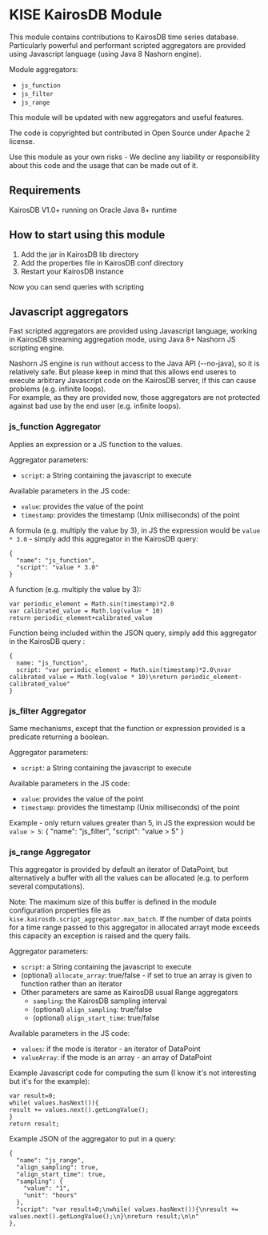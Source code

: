 # KISE KairosDB Module

This module contains contributions to KairosDB time series database.
Particularly powerful and performant scripted aggregators are provided using Javascript language (using Java 8 Nashorn engine).

Module aggregators:

- `js_function`
- `js_filter`
- `js_range`

This module will be updated with new aggregators and useful features.

The code is copyrighted but contributed in Open Source under Apache 2 license.  

Use this module as your own risks - We decline any liability or responsibility about this code and the usage that can be made out of it.


## Requirements

KairosDB V1.0+ running on Oracle Java 8+ runtime 


## How to start using this module

1. Add the jar in KairosDB lib directory
2. Add the properties file in KairosDB conf directory
3. Restart your KairosDB instance

Now you can send queries with scripting 


## Javascript aggregators

Fast scripted aggregators are provided using Javascript language, working in KairosDB streaming aggregation mode, using Java 8+ Nashorn JS scripting engine.

Nashorn JS engine is run without access to the Java API (--no-java), so it is relatively safe. 
But please keep in mind that this allows end useres to execute arbitrary Javascript code on the KairosDB server, if this can cause problems (e.g. infinite loops).  
For example, as they are provided now, those aggregators are not protected against bad use by the end user (e.g. infinite loops).


### js_function Aggregator

Applies an expression or a JS function to the values.

Aggregator parameters:

- `script`: a String containing the javascript to execute


Available parameters in the JS code:

- `value`: provides the value of the point
- `timestamp`: provides the timestamp (Unix milliseconds) of the point


A formula (e.g. multiply the value by 3), in JS the expression would be `value * 3.0` - simply add this aggregator in the KairosDB query:
	
	{
	  "name": "js_function",
	  "script": "value * 3.0"
	}
	

A function (e.g. multiply the value by 3):
	
	var periodic_element = Math.sin(timestamp)*2.0
	var calibrated_value = Math.log(value * 10)
	return periodic_element+calibrated_value

Function being included within the JSON query, simply add this aggregator in the KairosDB query :

	{
      name: "js_function",
      script: "var periodic_element = Math.sin(timestamp)*2.0\nvar calibrated_value = Math.log(value * 10)\nreturn periodic_element-calibrated_value"
    }



### js_filter Aggregator

Same mechanisms, except that the function or expression provided is a predicate returning a boolean. 

Aggregator parameters:

- `script`: a String containing the javascript to execute

Available parameters in the JS code:

- `value`: provides the value of the point
- `timestamp`: provides the timestamp (Unix milliseconds) of the point


Example - only return values greater than 5, in JS the expression would be `value > 5`:
 	{
      "name": "js_filter",
      "script": "value > 5"
    }
    


### js_range Aggregator

This aggregator is provided by default an iterator of DataPoint, but alternatively a buffer with all the values can be allocated (e.g. to perform several computations).

Note: The maximum size of this buffer is defined in the module configuration properties file as `kise.kairosdb.script_aggregator.max_batch`. 
If the number of data points for a time range passed to this aggregator in allocated arrayt mode exceeds this capacity an exception is raised and the query fails. 

Aggregator parameters:

- `script`: a String containing the javascript to execute
- (optional) `allocate_array`: true/false - if set to true an array is given to function rather than an iterator  
- Other parameters are same as KairosDB usual Range aggregators
	- `sampling`: the KairosDB sampling interval
	- (optional) `align_sampling`: true/false  
 	- (optional) `align_start_time`: true/false
 	
   


Available parameters in the JS code:

- `values`: if the mode is iterator - an iterator of DataPoint
- `valueArray`: if the mode is an array - an array of DataPoint

Example Javascript code for computing the sum (I know it's not interesting but it's for the example):

	var result=0;
	while( values.hasNext()){
	result += values.next().getLongValue();
	}
	return result;

Example JSON of the aggregator to put in a query:
		
	{
      "name": "js_range",
      "align_sampling": true,
      "align_start_time": true,
      "sampling": {
        "value": "1",
        "unit": "hours"
      },
      "script": "var result=0;\nwhile( values.hasNext()){\nresult += values.next().getLongValue();\n}\nreturn result;\n\n"
    },